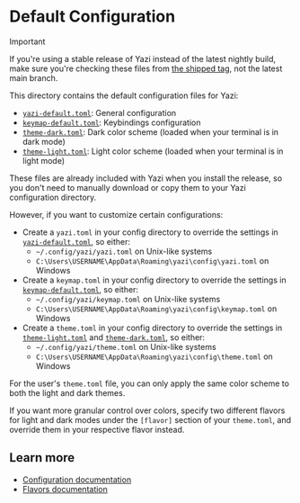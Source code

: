 # Default Configuration

> [!IMPORTANT]
> If you're using a stable release of Yazi instead of the latest nightly build, make sure you're checking these files from [the shipped tag][shipped], not the latest main branch.

This directory contains the default configuration files for Yazi:

- [`yazi-default.toml`][yazi-default]: General configuration
- [`keymap-default.toml`][keymap-default]: Keybindings configuration
- [`theme-dark.toml`][theme-dark]: Dark color scheme (loaded when your terminal is in dark mode)
- [`theme-light.toml`][theme-light]: Light color scheme (loaded when your terminal is in light mode)

These files are already included with Yazi when you install the release, so you don't need to manually download or copy them to your Yazi configuration directory.

However, if you want to customize certain configurations:

- Create a `yazi.toml` in your config directory to override the settings in [`yazi-default.toml`][yazi-default], so either:
  - `~/.config/yazi/yazi.toml` on Unix-like systems
  - `C:\Users\USERNAME\AppData\Roaming\yazi\config\yazi.toml` on Windows
- Create a `keymap.toml` in your config directory to override the settings in [`keymap-default.toml`][keymap-default], so either:
  - `~/.config/yazi/keymap.toml` on Unix-like systems
  - `C:\Users\USERNAME\AppData\Roaming\yazi\config\keymap.toml` on Windows
- Create a `theme.toml` in your config directory to override the settings in [`theme-light.toml`][theme-light] and [`theme-dark.toml`][theme-dark], so either:
  - `~/.config/yazi/theme.toml` on Unix-like systems
  - `C:\Users\USERNAME\AppData\Roaming\yazi\config\theme.toml` on Windows

For the user's `theme.toml` file, you can only apply the same color scheme to both the light and dark themes.

If you want more granular control over colors, specify two different flavors for light and dark modes under the `[flavor]` section of your `theme.toml`, and override them in your respective flavor instead.

[shipped]: https://github.com/sxyazi/yazi/tree/shipped
[yazi-default]: yazi-default.toml
[keymap-default]: keymap-default.toml
[theme-dark]: theme-dark.toml
[theme-light]: theme-light.toml

## Learn more

- [Configuration documentation](https://yazi-rs.github.io/docs/configuration/overview)
- [Flavors documentation](https://yazi-rs.github.io/docs/flavors/overview)
